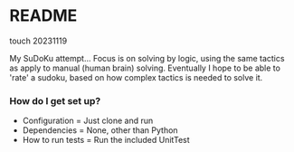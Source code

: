 # README #

touch 20231119

My SuDoKu attempt...
Focus is on solving by logic, using the same tactics as apply to manual (human brain) solving.
Eventually I hope to be able to 'rate' a sudoku, based on how complex tactics is needed to solve it.

### How do I get set up? ###

* Configuration = Just clone and run
* Dependencies = None, other than Python
* How to run tests = Run the included UnitTest